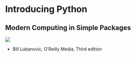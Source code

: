 # Introducing Python
## Modern Computing in Simple Packages

[![](https://m.media-amazon.com/images/I/81DRDTEQYRL._SY385_.jpg)](https://www.amazon.com/dp/1098174402/ref=emc_bcc_2_i)

- Bill Lubanovic, O'Reilly Media, Third edition
